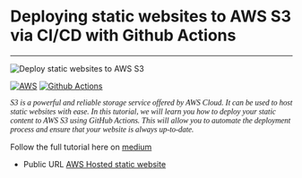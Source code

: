 # Deploying static websites to AWS S3 via CI/CD with Github Actions
 --------
 
 ![Deploy static websites to AWS S3](https://github.com/baimamboukar/hosting-static-website-on-aws-S3-with-github-actions/assets/49169158/efdf4450-8210-4ed1-b3be-0dd47e8bafcb)

[![AWS](https://img.shields.io/badge/AWS-Cloud%20Provider-orange?logo=amazon-aws)](https://aws.amazon.com/)
[![Github Actions](https://img.shields.io/badge/CI-GithubActions-blue?logo=github-actions&logoColor=white)](https://github.com)



<i style="font-family: 'Times New Roman'; ">S3 is a powerful and reliable storage service offered by AWS Cloud. It can be used to host static websites with ease. In this tutorial, we will learn you how to deploy your static content to AWS S3 using GitHub Actions. This will allow you to automate the deployment process and ensure that your website is always up-to-date.</i>


Follow the full tutorial here on
[medium](https://baimamboukar.medium.com/deploy-static-websites-to-aws-s3-via-ci-cd-with-github-actions-faa8c7432a5f)


- Public URL [AWS Hosted static website](http://static-websites-with-github-actions-240705.s3-website-ap-northeast-1.amazonaws.com/)
